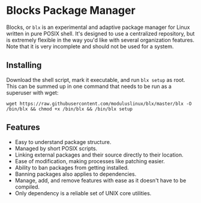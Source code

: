 # Blocks Package Manager
Blocks, or `blx` is an experimental and adaptive package manager for Linux written in pure POSIX shell. It's designed to use a centralized repository, but is extremely flexible in the way you'd like with several organization features. Note that it is very incomplete and should not be used for a system.

## Installing
Download the shell script, mark it executable, and run `blx setup` as root. This can be summed up in one command that needs to be run as a superuser with wget: 

`wget https://raw.githubusercontent.com/moduluslinux/blx/master/blx -O /bin/blx && chmod +x /bin/blx && /bin/blx setup`

## Features
- Easy to understand package structure.
- Managed by short POSIX scripts.
- Linking external packages and their source directly to their location.
- Ease of modification, making processes like patching easier.
- Ability to ban packages from getting installed.
- Banning packages also applies to dependencies.
- Manage, add, and remove features with ease as it doesn't have to be compiled.
- Only dependency is a reliable set of UNIX core utilities.
